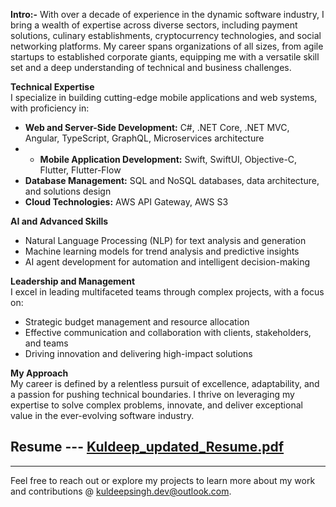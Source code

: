 **Intro:-**
With over a decade of experience in the dynamic software industry, I bring a wealth of expertise across diverse sectors, including payment solutions, culinary establishments, cryptocurrency technologies, and social networking platforms. My career spans organizations of all sizes, from agile startups to established corporate giants, equipping me with a versatile skill set and a deep understanding of technical and business challenges.

**Technical Expertise**  
I specialize in building cutting-edge mobile applications and web systems, with proficiency in:  

- **Web and Server-Side Development:** C#, .NET Core, .NET MVC, Angular, TypeScript, GraphQL, Microservices architecture
- - **Mobile Application Development:** Swift, SwiftUI, Objective-C, Flutter, Flutter-Flow  
- **Database Management:** SQL and NoSQL databases, data architecture, and solutions design  
- **Cloud Technologies:** AWS API Gateway, AWS S3  

**AI and Advanced Skills**  
- Natural Language Processing (NLP) for text analysis and generation  
- Machine learning models for trend analysis and predictive insights  
- AI agent development for automation and intelligent decision-making

**Leadership and Management**  
I excel in leading multifaceted teams through complex projects, with a focus on:  
- Strategic budget management and resource allocation  
- Effective communication and collaboration with clients, stakeholders, and teams  
- Driving innovation and delivering high-impact solutions  

**My Approach**  
My career is defined by a relentless pursuit of excellence, adaptability, and a passion for pushing technical boundaries. I thrive on leveraging my expertise to solve complex problems, innovate, and deliver exceptional value in the ever-evolving software industry.

## Resume --- [Kuldeep_updated_Resume.pdf](https://github.com/user-attachments/files/18076055/Kuldeep_updated_Resume.pdf)

---

Feel free to reach out or explore my projects to learn more about my work and contributions @ kuldeepsingh.dev@outlook.com.


<!---
Kuldeepsinghdev/Kuldeepsinghdev is a ✨ special ✨ repository because its `README.md` (this file) appears on your GitHub profile.
You can click the Preview link to take a look at your changes.
--->
